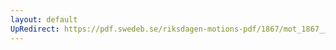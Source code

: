 ```yaml
---
layout: default
UpRedirect: https://pdf.swedeb.se/riksdagen-motions-pdf/1867/mot_1867__ak__00012/mot_1867__ak__00012_002.pdf
---
```

